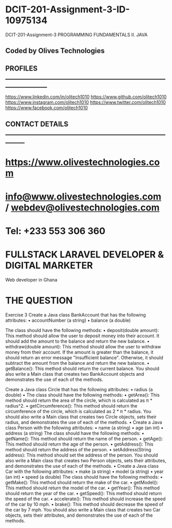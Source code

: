 # DCIT-201-Assignment-3-ID-10975134
 DCIT-201-Assignment-3 PROGRAMMING FUNDAMENTALS II. JAVA

## Coded by Olives Technologies 


## PROFILES _______________________________________________________________
https://www.linkedin.com/in/olitech1010
https://www.github.com/olitech1010
https://www.instagram.com/olitech1010
https://www.twitter.com/olitech1010
https://www.facebook.com/olitech1010

## CONTACT DETAILS ________________________________________________________

# https://www.olivestechnologies.com 
# info@www.olivestechnologies.com / webdev@olivestechnologies.com
# Tel: +233 553 306 360 

# FULLSTACK LARAVEL DEVELOPER & DIGITAL MARKETER
Web developer in Ghana <search Olives Technologies on google/>


# THE QUESTION
Exercise 3
Create a Java class BankAccount that has the following attributes:
•	accountNumber (a string)
•	balance (a double)

The class should have the following methods:
•	deposit(double amount): This method should allow the user to deposit money into their account. It should add the amount to the balance and return the new balance.
•	withdraw(double amount): This method should allow the user to withdraw money from their account. If the amount is greater than the balance, it should return an error message "Insufficient balance". Otherwise, it should subtract the amount from the balance and return the new balance.
•	getBalance(): This method should return the current balance.
You should also write a Main class that creates two BankAccount objects and demonstrates the use of each of the methods.



Create a Java class Circle that has the following attributes:
•	radius (a double)
•	The class should have the following methods:
•	getArea(): This method should return the area of the circle, which is calculated as π * radius^2.
•	getCircumference(): This method should return the circumference of the circle, which is calculated as 2 * π * radius.
You should also write a Main class that creates two Circle objects, sets their radius, and demonstrates the use of each of the methods.
•	Create a Java class Person with the following attributes:
•	name (a string)
•	age (an int)
•	address (a string)
The class should have the following methods:
 • getName(): This method should return the name of the person.
 • getAge(): This method should return the age of the person.
 • getAddress(): This method should return the address of the person.
 • setAddress(String address): This method should set the address of the person.
You should also write a Main class that creates two Person objects, sets their attributes, and demonstrates the use of each of the methods.
•	Create a Java class Car with the following attributes:
•	make (a string)
•	model (a string)
•	year (an int)
•	speed (a double)
The class should have the following methods:
•	getMake(): This method should return the make of the car.
•	getModel(): This method should return the model of the car.
•	getYear(): This method should return the year of the car.
•	getSpeed(): This method should return the speed of the car.
•	accelerate(): This method should increase the speed of the car by 10 mph.
•	brake(): This method should decrease the speed of the car by 7 mph.
You should also write a Main class that creates two Car objects, sets their attributes, and demonstrates the use of each of the methods.
